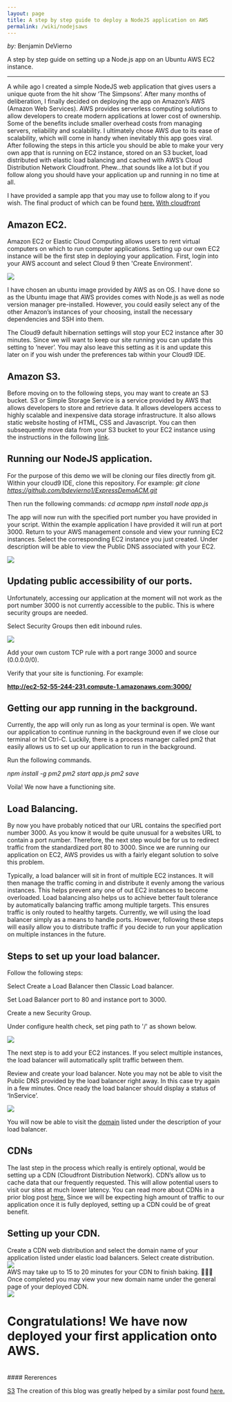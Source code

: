 ```yaml
---
layout: page
title: A step by step guide to deploy a NodeJS application on AWS
permalink: /wiki/nodejsaws
---
```


*by:* Benjamin DeVierno

A step by step guide on setting up a Node.js app on an Ubuntu AWS EC2 instance.

---

<link type="text/css" rel="stylesheet" href="/assets/css/lightslider.min.css" />
<script src="https://ajax.googleapis.com/ajax/libs/jquery/1.11.0/jquery.min.js"></script>
<script src="/assets/js/ligrun.sh
htslider.min.js"></script>

A while ago I created a simple NodeJS web application that gives users a unique quote from the hit show ‘The Simpsons’. After many months of deliberation, I finally decided on deploying the app on Amazon’s AWS (Amazon Web Services). AWS provides serverless computing solutions to allow developers to create modern applications at lower cost of ownership. Some of the benefits include smaller overhead costs from managing servers, reliability and scalability. I ultimately chose AWS due to its ease of scalability, which will come in handy when inevitably this app goes viral. After following the steps in this article you should be able to make your very own app that is running on EC2 instance, stored on an S3 bucket, load distributed with elastic load balancing and cached with AWS’s Cloud Distribution Network Cloudfront. Phew…that sounds like a lot but if you follow along you should have your application up and running in no time at all.

I have provided a sample app that you may use to follow along to if you wish. The final product of which can be found [here.](http://simpsons-2003060048.us-east-1.elb.amazonaws.com/) [With cloudfront](https://d2atvopqlkjqa5.cloudfront.net)

## Amazon EC2.

Amazon EC2 or Elastic Cloud Computing allows users to rent virtual computers on which to run computer applications. 
Setting up our own EC2 instance will be the first step in deploying your application. First, login into your AWS account and select Cloud 9 then 'Create Environment'. 

<img src="/wiki/awsNodeJS/steps/step3.png">

I have chosen an ubuntu image provided by AWS as on OS. I have done so as the Ubuntu image that AWS provides comes with Node.js as well as node version manager pre-installed. However, you could easily select any of the other Amazon’s instances of your choosing, install the necessary dependencies and SSH into them. 

The Cloud9 default hibernation settings will stop your EC2 instance after 30 minutes. Since we will want to keep our site running you can update this setting to ‘never’. You may also leave this setting as it is and update this later on if you wish under the preferences tab within your Cloud9 IDE.

## Amazon S3.

Before moving on to the following steps, you may want to create an S3 bucket. S3 or Simple Storage Service is a service provided by AWS that allows developers to store and retrieve data. It allows developers access to highly scalable and inexpensive data storage infrastructure. It also allows static website hosting of HTML, CSS and Javascript. You can then subsequently move data from your S3 bucket to your EC2 instance using the instructions in the following [link](https://docs.aws.amazon.com/AWSEC2/latest/UserGuide/AmazonS3.html). 


## Running our NodeJS application.

For the purpose of this demo we will be cloning our files directly from git.
Within your cloud9 IDE, clone this repository. For example:
*git clone https://github.com/bdevierno1/ExpressDemoACM.git*

Then run the following commands:
*cd acmapp*
*npm install*
*node app.js*

The app will now run with the specified port number you have provided in your script. Within the example application I have provided it will run at port 3000. Return to your AWS management console and view your running EC2 instances. Select the corresponding EC2 instance you just created.
Under description will be able to view the Public DNS associated with your EC2. 

<img src="/wiki/awsNodeJS/steps/step4.png">

## Updating public accessibility of our ports.

Unfortunately, accessing our application at the moment will not work as the port number 3000 is not currently accessible to the public. This is where security groups are needed. 

Select Security Groups then edit inbound rules.

<img src="/wiki/awsNodeJS/steps/step5.png">

Add your own custom TCP rule with a port range 3000 and source (0.0.0.0/0).

Verify that your site is functioning. For example:

**http://ec2-52-55-244-231.compute-1.amazonaws.com:3000/**

## Getting our app running in the background.

Currently, the app will only run as long as your terminal is open. We want our application to continue running in the background even if we close our terminal or hit Ctrl-C. Luckily, there is a process manager called pm2 that easily allows us to set up our application to run in the background.

Run the following commands.

*npm install -g pm2*
*pm2 start app.js*
*pm2 save*

Voila! We now have a functioning site.

## Load Balancing.

By now you have probably noticed that our URL contains the specified port number 3000. As you know it would be quite unusual for a websites URL to contain a port number. Therefore, the next step would be for us to redirect traffic from the standardized port 80 to 3000. Since we are running our application on EC2, AWS provides us with a fairly elegant solution to solve this problem.

Typically, a load balancer will sit in front of multiple EC2 instances. It will then manage the traffic coming in and distribute it evenly among the various instances. This helps prevent any one of out EC2 instances to become overloaded. Load balancing also helps us to achieve better fault tolerance by automatically balancing traffic among multiple targets. This ensures traffic is only routed to healthy targets. Currently, we will using the load balancer simply as a means to handle ports. However, following these steps will easily allow you to distribute traffic if you decide to run your application on multiple instances in the future.

## Steps to set up your load balancer.
Follow the following steps:

Select Create a Load Balancer then Classic Load balancer.

Set Load Balancer port to 80 and instance port to 3000.

Create a new Security Group. 

Under configure health check, set ping path to '/' as shown below.

<img src="/wiki/awsNodeJS/steps/step6.png">

The next step is to add your EC2 instances. If you select multiple instances, the load balancer will automatically split traffic between them.

Review and create your load balancer. Note you may not be able to visit the Public DNS provided by the load balancer right away. In this case try again in a few minutes. Once ready the load balancer should display a status of ‘InService’.

<img src="/wiki/awsNodeJS/steps/step7.png">

You will now be able to visit the [domain](http://simpsons-2003060048.us-east-1.elb.amazonaws.com/) listed under the description of your load balancer. 

## CDNs

The last step in the process which really is entirely optional, would be setting up a CDN (Cloudfront Distribution Network).  CDN’s allow us to cache data that our frequently requested. This will allow potential users to visit our sites at much lower latency. You can read more about CDNs in a prior blog post [here.](https://gwadvnet20.github.io/wiki/cloudfront) Since we will be expecting high amount of traffic to our application once it is fully deployed, setting up a CDN could be of great benefit.

## Setting up your CDN.

Create a CDN  web distribution and select the domain name of your application listed under elastic load balancers. Select create distribution.
<br/>
<img src="/wiki/awsNodeJS/steps/step9.png">
<br/>
AWS may take up to 15 to 20 minutes for your CDN to finish baking. 👨🏻‍🍳
Once completed you may view your new domain name under the general page of your deployed CDN.
<br/>
<img src="/wiki/awsNodeJS/steps/step10.png">
<br/>
# Congratulations! We have now deployed your first application onto AWS.
<br/>
#### Rererences

[S3](https://aws.amazon.com/s3/)
The creation of this blog was greatly helped by a similar post found [here.](https://medium.com/@nishankjaintdk/setting-up-a-node-js-app-on-a-linux-ami-on-an-aws-ec2-instance-with-nginx-59cbc1bcc68c)
